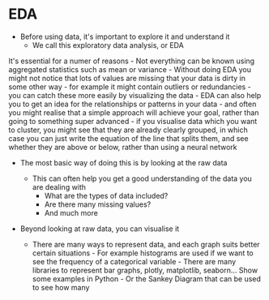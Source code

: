 # EDA

- Before using data, it's important to explore it and understand it
    - We call this exploratory data analysis, or EDA


It's essential for a numer of reasons
    - Not everything can be known using aggregated statistics such as mean or variance
    - Without doing EDA you might not notice that lots of values are missing that your data is dirty in some other way
        - for example it might contain outliers or redundancies
        - you can catch these more easily by visualizing the data
    - EDA can also help you to get an idea for the relationships or patterns in your data
        - and often you might realise that a simple approach will achieve your goal, rather than going to something super advanced
            - if you visualise data which you want to cluster, you might see that they are already clearly grouped, in which case you can just write the equation of the line that splits them, and see whether they are above or below, rather than using a neural network

- The most basic way of doing this is by looking at the raw data
    - This can often help you get a good understanding of the data you are dealing with
        - What are the types of data included?
        - Are there many missing values?
        - And much more

- Beyond looking at raw data, you can visualise it
    - There are many ways to represent data, and each graph suits better certain situations
            - For example histograms are used if we want to see the frequency of a categorical variable
            - There are many libraries to represent bar graphs, plotly, matplotlib, seaborn... Show some examples in Python
            - Or the Sankey Diagram that can be used to see how many 